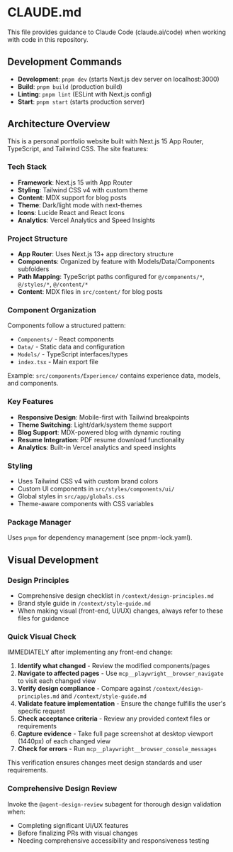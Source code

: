 # CLAUDE.md

This file provides guidance to Claude Code (claude.ai/code) when working with code in this repository.

## Development Commands

- **Development**: `pnpm dev` (starts Next.js dev server on localhost:3000)
- **Build**: `pnpm build` (production build)
- **Linting**: `pnpm lint` (ESLint with Next.js config)
- **Start**: `pnpm start` (starts production server)

## Architecture Overview

This is a personal portfolio website built with Next.js 15 App Router, TypeScript, and Tailwind CSS. The site features:

### Tech Stack

- **Framework**: Next.js 15 with App Router
- **Styling**: Tailwind CSS v4 with custom theme
- **Content**: MDX support for blog posts
- **Theme**: Dark/light mode with next-themes
- **Icons**: Lucide React and React Icons
- **Analytics**: Vercel Analytics and Speed Insights

### Project Structure

- **App Router**: Uses Next.js 13+ app directory structure
- **Components**: Organized by feature with Models/Data/Components subfolders
- **Path Mapping**: TypeScript paths configured for `@/components/*`, `@/styles/*`, `@/content/*`
- **Content**: MDX files in `src/content/` for blog posts

### Component Organization

Components follow a structured pattern:

- `Components/` - React components
- `Data/` - Static data and configuration
- `Models/` - TypeScript interfaces/types
- `index.tsx` - Main export file

Example: `src/components/Experience/` contains experience data, models, and components.

### Key Features

- **Responsive Design**: Mobile-first with Tailwind breakpoints
- **Theme Switching**: Light/dark/system theme support
- **Blog Support**: MDX-powered blog with dynamic routing
- **Resume Integration**: PDF resume download functionality
- **Analytics**: Built-in Vercel analytics and speed insights

### Styling

- Uses Tailwind CSS v4 with custom brand colors
- Custom UI components in `src/styles/components/ui/`
- Global styles in `src/app/globals.css`
- Theme-aware components with CSS variables

### Package Manager

Uses `pnpm` for dependency management (see pnpm-lock.yaml).

## Visual Development

### Design Principles

- Comprehensive design checklist in `/context/design-principles.md`
- Brand style guide in `/context/style-guide.md`
- When making visual (front-end, UI/UX) changes, always refer to these files for guidance

### Quick Visual Check

IMMEDIATELY after implementing any front-end change:

1. **Identify what changed** - Review the modified components/pages
2. **Navigate to affected pages** - Use `mcp__playwright__browser_navigate` to visit each changed view
3. **Verify design compliance** - Compare against `/context/design-principles.md` and `/context/style-guide.md`
4. **Validate feature implementation** - Ensure the change fulfills the user's specific request
5. **Check acceptance criteria** - Review any provided context files or requirements
6. **Capture evidence** - Take full page screenshot at desktop viewport (1440px) of each changed view
7. **Check for errors** - Run `mcp__playwright__browser_console_messages`

This verification ensures changes meet design standards and user requirements.

### Comprehensive Design Review

Invoke the `@agent-design-review` subagent for thorough design validation when:

- Completing significant UI/UX features
- Before finalizing PRs with visual changes
- Needing comprehensive accessibility and responsiveness testing
